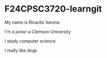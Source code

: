 # F24CPSC3720-learngit

My name is Ricardo Varona

I'm a junior a Clemson University

I study computer science

I really like dogs
